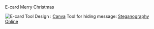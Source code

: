 E-card Merry Christmas

![E-card](E-Card/MerryChristmasCard.png)
Tool Design : [Canva](https://www.canva.com/th_th/)
Tool for hiding message: [Steganography Online](https://stylesuxx.github.io/steganography/)
